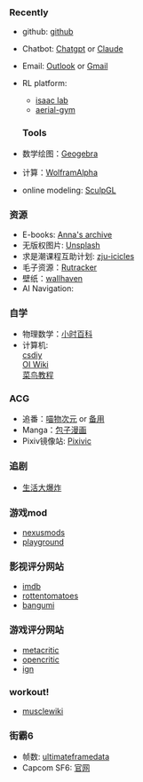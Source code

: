 ### Recently
- github: [github](https://github.com)
- Chatbot: [Chatgpt](https://chat.openai.com/) or [Claude](https://claude.ai/)
- Email: [Outlook](https://outlook.live.com/mail/inbox) or [Gmail](https://mail.google.com/mail/u/0/#inbox)
- RL platform: 
  - [isaac lab](https://isaac-sim.github.io/IsaacLab/main/source/tutorials/index.html)
  - [aerial-gym](https://ntnu-arl.github.io/aerial_gym_simulator/)
  ### Tools

- 数学绘图：[Geogebra](https://www.geogebra.org/graphing)
- 计算：[WolframAlpha](https://www.wolframalpha.com/)
- online modeling: [SculpGL](https://stephaneginier.com/sculptgl/)
### 资源

- E-books: [Anna's archive](https://zh.annas-archive.org/)
- 无版权图片: [Unsplash](https://unsplash.com/)
- 求是潮课程互助计划: [zju-icicles](https://github.com/QSCTech/zju-icicles)
- 毛子资源：[Rutracker](https://rutracker.net)
- 壁纸：[wallhaven](https://wallhaven.cc/)
- AI Navigation: [](https://www.aliprice.com/information/aitool.html)

### 自学

- 物理数学：[小时百科](https://wuli.wiki/online/index.html)
- 计算机:<br>
[csdiy](https://csdiy.wiki/)<br>[OI Wiki](https://oi-wiki.org/)<br>[菜鸟教程](https://www.runoob.com/)

### ACG

- 追番：[喵物次元](https://catw.moe/ ) or [备用](https://www.mwcy.net/)
- Manga：[包子漫画](https://www.bzmanga.com/)
- Pixiv镜像站: [Pixivic](https://pixivic.com/)

### 追剧

- [生活大爆炸](https://pan.quark.cn/s/65f89d8c93ab)

### 游戏mod
- [nexusmods](https://www.nexusmods.com/)
- [playground](https://playground.ru/)

### 影视评分网站
- [imdb](https://www.imdb.com/)
- [rottentomatoes](https://www.rottentomatoes.com/)
- [bangumi](https://bgm.tv/)

### 游戏评分网站
- [metacritic](https://www.metacritic.com/)
- [opencritic](https://opencritic.com/)
- [ign](https://www.ign.com/)

### workout!
- [musclewiki](https://musclewiki.com/)

### 街霸6
- 帧数: [ultimateframedata](https://ultimateframedata.com/)
- Capcom SF6: [官网](https://www.streetfighter.com/6/en-us)